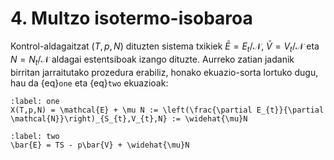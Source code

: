 # 4. Multzo isotermo-isobaroa

Kontrol-aldagaitzat $(T,p,N)$ dituzten sistema txikiek $\bar{E}=E_{t}/\mathcal{N}$, $\bar{V}=V_{t}/\mathcal{N}$ eta $N=N_{t}/\mathcal{N}$ aldagai estentsiboak izango dituzte. Aurreko zatian jadanik birritan jarraitutako prozedura erabiliz, honako ekuazio-sorta lortuko dugu, hau da {eq}`one` eta {eq}`two` ekuazioak:

```{math}
:label: one
X(T,p,N) = \mathcal{E} + \mu N := \left(\frac{\partial E_{t}}{\partial \mathcal{N}}\right)_{S_{t},V_{t},N} := \widehat{\mu}N
```

```{math}
:label: two
\bar{E} = TS - p\bar{V} + \widehat{\mu}N
```
